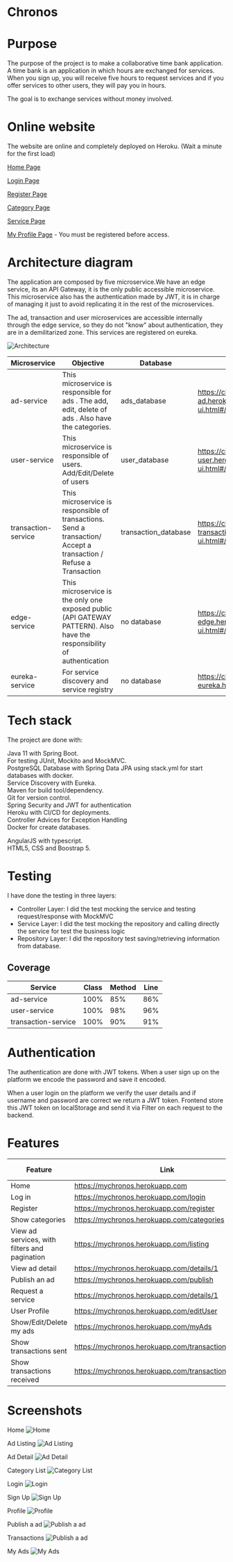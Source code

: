 Chronos 
======================

# Purpose
The purpose of the project is to make a collaborative time bank application. A time bank is an application in which hours are exchanged for services. When you sign up, you will receive five hours to request services and if you offer services to other users, they will pay you in hours.

The goal is to exchange services without money involved.

# Online website
The website are online and completely deployed on Heroku. (Wait a minute for the first load)

[Home Page](https://mychronos.herokuapp.com/)

[Login Page](https://mychronos.herokuapp.com/login)

[Register Page](https://mychronos.herokuapp.com/register)

[Category Page](https://mychronos.herokuapp.com/categories)

[Service Page](https://mychronos.herokuapp.com/listing)

[My Profile Page](https://mychronos.herokuapp.com/editUser) - You must be registered before access.

# Architecture diagram
The application are composed by five microservice.We have an edge service, its an API Gateway, it is the only public accessible microservice. This microservice also has the authentication made by JWT, it is in charge of managing it just to avoid replicating it in the rest of the microservices.

The ad, transaction and user microservices are accessible internally through the edge service, so they do not "know" about authentication, they are in a demilitarized zone. This services are registered on eureka.

![Architecture](https://github.com/nereagarcia12/Chronos/blob/master/doc/diagram.png)


|Microservice | Objective | Database | API Documentation |
|---|---|---|---|
| ad-service | This microservice is responsible for ads . The add, edit, delete of ads . Also have the categories.  |  ads_database   | https://chronos-ad.herokuapp.com/swagger-ui.html#/ |  
| user-service  | This microservice is responsible of users. Add/Edit/Delete of users  |  user_database |  https://chronos-user.herokuapp.com/swagger-ui.html#/ |   
| transaction-service  | This microservice is responsible of transactions. Send a transaction/ Accept a transaction / Refuse a Transaction  |  transaction_database |  https://chronos-transaction.herokuapp.com/swagger-ui.html#/ |   
| edge-service  | This microservice is the only one exposed public (API GATEWAY PATTERN). Also have  the responsibility of authentication |  no database |  https://chronos-edge.herokuapp.com/swagger-ui.html#/ |   
| eureka-service  | For service discovery and service registry |  no database |  https://chronos-eureka.herokuapp.com/ |   


# Tech stack

The project are done with:

Java 11 with Spring Boot.   
For testing JUnit, Mockito and MockMVC.   
PostgreSQL Database with Spring Data JPA using stack.yml for start databases with docker.   
Service Discovery with Eureka.   
Maven for build tool/dependency.   
Git for version control.   
Spring Security and JWT for authentication   
Heroku with CI/CD for deployments.   
Controller Advices for Exception Handling   
Docker for create databases.   

AngularJS with typescript.   
HTML5, CSS and Boostrap 5.   


# Testing

I have done the testing in three layers:
- Controller Layer: I did the test mocking the service and testing request/response with MockMVC
- Service Layer: I did the test mocking the repository and calling directly the service for test the business logic
- Repository Layer: I did the repository test saving/retrieving information from database.

## Coverage

|Service  |Class | Method | Line |
|---|---|---|---|
|ad-service| 100% | 85% | 86% |
|user-service| 100% | 98% | 96% |
|transaction-service| 100% | 90% | 91% |

# Authentication
The authentication are done with JWT tokens.  When a user sign up on the platform we encode the password and save it encoded.

When a user login on the platform we verify the user details and if username and password are correct we return a JWT token.  Frontend store this JWT token on localStorage and send it via Filter on each request to the backend.


# Features

|Feature  | Link | Log in necessary |
|---|---|---|
|Home | https://mychronos.herokuapp.com | No  |
|Log in | https://mychronos.herokuapp.com/login | No  | 
|Register | https://mychronos.herokuapp.com/register | No | 
|Show categories| https://mychronos.herokuapp.com/categories | No | 
|View ad services, with filters and pagination| https://mychronos.herokuapp.com/listing | No | 
|View ad detail| https://mychronos.herokuapp.com/details/1 | Yes | 
|Publish an ad| https://mychronos.herokuapp.com/publish | Yes | 
|Request a service| https://mychronos.herokuapp.com/details/1 | Yes | 
|User Profile | https://mychronos.herokuapp.com/editUser | Yes | 
|Show/Edit/Delete my ads | https://mychronos.herokuapp.com/myAds | Yes | 
|Show transactions sent | https://mychronos.herokuapp.com/transactionsInitiated | Yes | 
|Show transactions received | https://mychronos.herokuapp.com/transactionsReceived | Yes | 


# Screenshots

Home
![Home](https://github.com/nereagarcia12/Chronos/blob/master/doc/Inicio.PNG)

Ad Listing
![Ad Listing](https://github.com/nereagarcia12/Chronos/blob/master/doc/Listado.PNG)

Ad Detail
![Ad Detail](https://github.com/nereagarcia12/Chronos/blob/master/doc/Detalle.PNG)

Category List
![Category List](https://github.com/nereagarcia12/Chronos/blob/master/doc/Categorias.PNG)

Login
![Login](https://github.com/nereagarcia12/Chronos/blob/master/doc/Login.PNG)

Sign Up
![Sign Up](https://github.com/nereagarcia12/Chronos/blob/master/doc/Registro.PNG)

Profile
![Profile](https://github.com/nereagarcia12/Chronos/blob/master/doc/Perfil.PNG)

Publish a ad
![Publish a ad](https://github.com/nereagarcia12/Chronos/blob/master/doc/Publicar.PNG)

Transactions
![Publish a ad](https://github.com/nereagarcia12/Chronos/blob/master/doc/Transacciones.PNG)

My Ads
![My Ads](https://github.com/nereagarcia12/Chronos/blob/master/doc/MisAnuncios.PNG)







